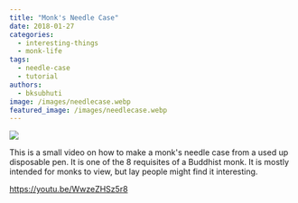 ```yaml
---
title: "Monk's Needle Case"
date: 2018-01-27
categories: 
  - interesting-things
  - monk-life
tags: 
  - needle-case
  - tutorial
authors: 
  - bksubhuti
image: /images/needlecase.webp
featured_image: /images/needlecase.webp
---
```


[![](/images/needlecase.webp)](/images/2018/01/needlecase.webp)

This is a small video on how to make a monk's needle case from a used up disposable pen. It is one of the 8 requisites of a Buddhist monk. It is mostly intended for monks to view, but lay people might find it interesting.

https://youtu.be/WwzeZHSz5r8